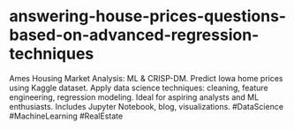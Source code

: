 # answering-house-prices-questions-based-on-advanced-regression-techniques
Ames Housing Market Analysis: ML &amp; CRISP-DM. Predict Iowa home prices using Kaggle dataset. Apply data science techniques: cleaning, feature engineering, regression modeling. Ideal for aspiring analysts and ML enthusiasts. Includes Jupyter Notebook, blog, visualizations. #DataScience #MachineLearning #RealEstate
